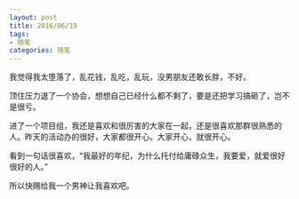 ```yaml
---
layout: post
title: 2016/06/19
tags:
- 随笔
categories: 随笔
---
```

我觉得我太堕落了，乱花钱，乱吃，乱玩，没男朋友还敢长胖，不好。

顶住压力退了一个协会，想想自己已经什么都不剩了，要是还把学习搞砸了，岂不是很亏。

进了一个项目组，我还是喜欢和很厉害的大家在一起，还是很喜欢那群很熟悉的人。昨天的活动办的很好，大家都很开心。大家开心，就很开心。

看到一句话很喜欢，“我最好的年纪，为什么托付给庸碌众生，我要爱，就爱很好很好的人。”

所以快赐给我一个男神让我喜欢吧。
